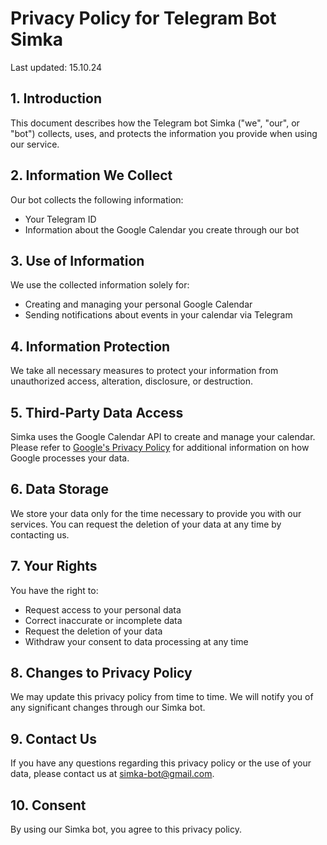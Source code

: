 # Privacy Policy for Telegram Bot Simka

Last updated: 15.10.24

## 1. Introduction

This document describes how the Telegram bot Simka ("we", "our", or "bot") collects, uses, and protects the information you provide when using our service.

## 2. Information We Collect

Our bot collects the following information:
- Your Telegram ID
- Information about the Google Calendar you create through our bot

## 3. Use of Information

We use the collected information solely for:
- Creating and managing your personal Google Calendar
- Sending notifications about events in your calendar via Telegram

## 4. Information Protection

We take all necessary measures to protect your information from unauthorized access, alteration, disclosure, or destruction.

## 5. Third-Party Data Access

Simka uses the Google Calendar API to create and manage your calendar. Please refer to [Google's Privacy Policy](https://policies.google.com/privacy) for additional information on how Google processes your data.

## 6. Data Storage

We store your data only for the time necessary to provide you with our services. You can request the deletion of your data at any time by contacting us.

## 7. Your Rights

You have the right to:
- Request access to your personal data
- Correct inaccurate or incomplete data
- Request the deletion of your data
- Withdraw your consent to data processing at any time

## 8. Changes to Privacy Policy

We may update this privacy policy from time to time. We will notify you of any significant changes through our Simka bot.

## 9. Contact Us

If you have any questions regarding this privacy policy or the use of your data, please contact us at simka-bot@gmail.com.

## 10. Consent

By using our Simka bot, you agree to this privacy policy.
